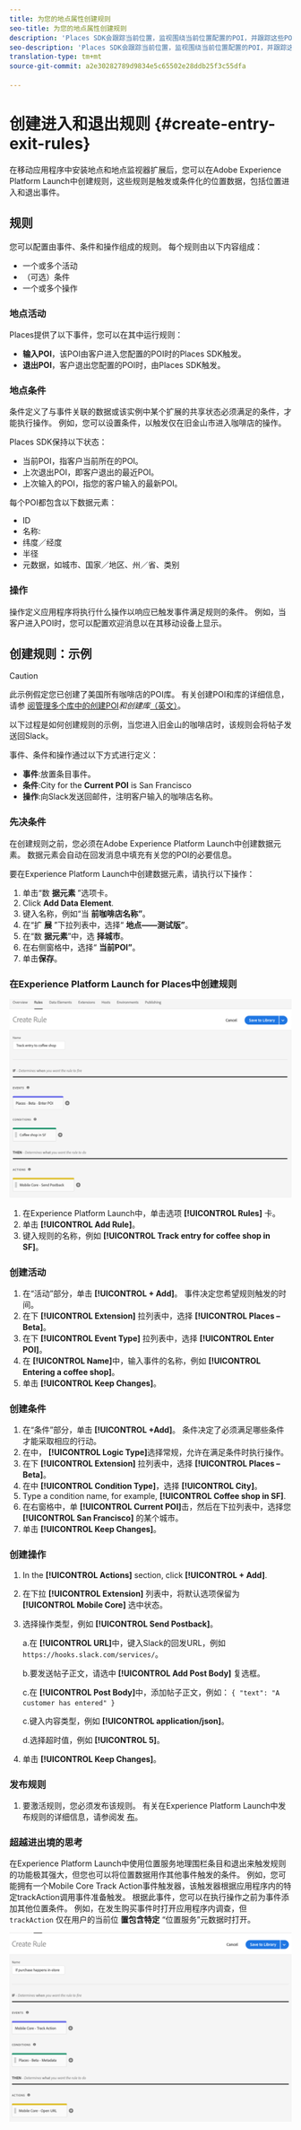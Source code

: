 ```yaml
---
title: 为您的地点属性创建规则
seo-title: 为您的地点属性创建规则
description: 'Places SDK会跟踪当前位置，监视围绕当前位置配置的POI，并跟踪这些POI的进入和退出事件。 '
seo-description: 'Places SDK会跟踪当前位置，监视围绕当前位置配置的POI，并跟踪这些POI的进入和退出事件。 '
translation-type: tm+mt
source-git-commit: a2e30282789d9834e5c65502e28ddb25f3c55dfa

---
```



# 创建进入和退出规则 {#create-entry-exit-rules}

在移动应用程序中安装地点和地点监视器扩展后，您可以在Adobe Experience Platform Launch中创建规则，这些规则是触发或条件化的位置数据，包括位置进入和退出事件。

## 规则

您可以配置由事件、条件和操作组成的规则。 每个规则由以下内容组成：

* 一个或多个活动
* （可选）条件
* 一个或多个操作

### 地点活动

Places提供了以下事件，您可以在其中运行规则：

* **输入POI**，该POI由客户进入您配置的POI时的Places SDK触发。
* **退出POI**，客户退出您配置的POI时，由Places SDK触发。

### 地点条件

条件定义了与事件关联的数据或该实例中某个扩展的共享状态必须满足的条件，才能执行操作。 例如，您可以设置条件，以触发仅在旧金山市进入咖啡店的操作。

Places SDK保持以下状态：

* 当前POI，指客户当前所在的POI。
* 上次退出POI，即客户退出的最近POI。
* 上次输入的POI，指您的客户输入的最新POI。

每个POI都包含以下数据元素：

* ID
* 名称:
* 纬度／经度
* 半径
* 元数据，如城市、国家／地区、州／省、类别

### 操作

操作定义应用程序将执行什么操作以响应已触发事件满足规则的条件。 例如，当客户进入POI时，您可以配置欢迎消息以在其移动设备上显示。

## 创建规则：示例

>[!CAUTION]
>
>此示例假定您已创建了美国所有咖啡店的POI库。 有关创建POI和库的详细信息，请参 [阅管理多个库中的创建POI](/help/poi-mgmt-ui/create-a-poi-ui.md)*和创建库*[（英文）](https://docs.adobe.com/content/help/en/places/using/poi-mgmt-ui/manage-libraries-in-the-places-ui.html)。

以下过程是如何创建规则的示例，当您进入旧金山的咖啡店时，该规则会将帖子发送回Slack。

事件、条件和操作通过以下方式进行定义：

* **事件**:放置条目事件。
* **条件**:City for the **Current POI** is San Francisco
* **操作**:向Slack发送回邮件，注明客户输入的咖啡店名称。

### 先决条件

在创建规则之前，您必须在Adobe Experience Platform Launch中创建数据元素。 数据元素会自动在回发消息中填充有关您的POI的必要信息。

要在Experience Platform Launch中创建数据元素，请执行以下操作：

1. 单击“数 **据元素** ”选项卡。
1. Click **Add Data Element**.
1. 键入名称，例如“当 **前咖啡店名称”**。
1. 在“扩 **展** ”下拉列表中，选择“ **地点——测试版”**。
1. 在“数 **据元素**”中，选 **择城市**。
1. 在右侧窗格中，选择“ **当前POI”**。
1. 单击&#x200B;**保存**。

### 在Experience Platform Launch for Places中创建规则

![创建规则](/help/assets/placesrule.png)

1. 在Experience Platform Launch中，单击选项 **[!UICONTROL Rules]** 卡。
1. 单击 **[!UICONTROL Add Rule]**。
1. 键入规则的名称，例如 **[!UICONTROL Track entry for coffee shop in SF]**。

### 创建活动

1. 在“活动”部分，单击 **[!UICONTROL + Add]**。 事件决定您希望规则触发的时间。
1. 在下 **[!UICONTROL Extension]** 拉列表中，选择 **[!UICONTROL Places – Beta]**。
1. 在下 **[!UICONTROL Event Type]** 拉列表中，选择 **[!UICONTROL Enter POI]**。
1. 在 **[!UICONTROL Name]**&#x200B;中，输入事件的名称，例如 **[!UICONTROL Entering a coffee shop]**。
1. 单击 **[!UICONTROL Keep Changes]**。

### 创建条件

1. 在“条件”部分，单击 **[!UICONTROL +Add]**。 条件决定了必须满足哪些条件才能采取相应的行动。
1. 在中， **[!UICONTROL Logic Type]**&#x200B;选择常规，允许在满足条件时执行操作。
1. 在下 **[!UICONTROL Extension]** 拉列表中，选择 **[!UICONTROL Places – Beta]**。
1. 在中 **[!UICONTROL Condition Type]**，选择 **[!UICONTROL City]**。
1. Type a condition name, for example, **[!UICONTROL Coffee shop in SF]**.
1. 在右窗格中，单 **[!UICONTROL Current POI]**&#x200B;击，然后在下拉列表中，选择您 **[!UICONTROL San Francisco]** 的某个城市。
1. 单击 **[!UICONTROL Keep Changes]**。

### 创建操作

1. In the **[!UICONTROL Actions]** section, click **[!UICONTROL + Add]**.
1. 在下拉 **[!UICONTROL Extension]** 列表中，将默认选项保留为 **[!UICONTROL Mobile Core]** 选中状态。
1. 选择操作类型，例如 **[!UICONTROL Send Postback]**。

   a.在 **[!UICONTROL URL]**&#x200B;中，键入Slack的回发URL，例如 `https://hooks.slack.com/services/`。

   b.要发送帖子正文，请选中 **[!UICONTROL Add Post Body]** 复选框。

   c.在 **[!UICONTROL Post Body]**&#x200B;中，添加帖子正文，例如： `{ "text": "A customer has entered" }`

   c.键入内容类型，例如 **[!UICONTROL application/json]**。

   d.选择超时值，例如 **[!UICONTROL 5]**。

1. 单击 **[!UICONTROL Keep Changes]**。

### 发布规则

1. 要激活规则，您必须发布该规则。 有关在Experience Platform Launch中发布规则的详细信息，请参阅发 [布](https://docs.adobelaunch.com/launch-reference/publishing)。

### 超越进出境的思考

在Experience Platform Launch中使用位置服务地理围栏条目和退出来触发规则的功能极其强大，但您也可以将位置数据用作其他事件触发的条件。 例如，您可能拥有一个Mobile Core Track Action事件触发器，该触发器根据应用程序内的特定trackAction调用事件准备触发。 根据此事件，您可以在执行操作之前为事件添加其他位置条件。 例如，在发生购买事件时打开应用程序内调查，但 `trackAction` 仅在用户的当前位 **置包含特定** “位置服务”元数据时打开。

![创建条件](/help/assets/places-condition.png)